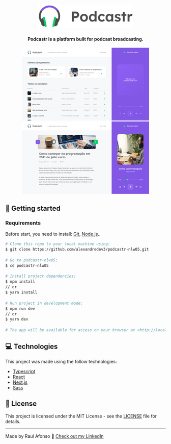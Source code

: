 <h1 align="center">
  <img alt="podcastr" title="podcastr" src=".github/logo.svg" width="300px" />
</h1>

<h4 align="center">
  Podcastr is a platform built for podcast broadcasting.
</h4>

<div align="center">
   <img src="./.github/screenshot-1.png" width="400px">
   <img src="./.github/screenshot-2.png" width="400px">
</div>

## :closed_book: Getting started

### Requirements
Before start, you need to install:
[Git](https://git-scm.com), [Node.js](https://nodejs.org/en/)..

```bash
# Clone this repo to your local machine using:
$ git clone https://github.com/alexandredev3/podcastr-nlw05.git

# Go to podcastr-nlw05;
$ cd podcastr-nlw05

# Install project dependencies;
$ npm install
// or
$ yarn install

# Run project in development mode;
$ npm run dev
// or
$ yarn dev

# The app will be available for access on your browser at <http://localhost:3000>
```

## :computer: Technologies
This project was made using the follow technologies:

* [Typescript](https://www.typescriptlang.org/)      
* [React](https://reactjs.org/)      
* [Next.js](https://nextjs.org/)      
* [Sass](https://sass-lang.com/)


## 📝 License

This project is licensed under the MIT License - see the [LICENSE](LICENSE) file for details.

---

Made by Raul Afonso 👋 [Check out my LinkedIn](https://www.linkedin.com/in/afonsofn/)




